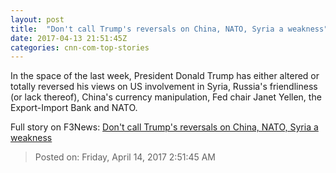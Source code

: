 ```yaml
---
layout: post
title:  "Don't call Trump's reversals on China, NATO, Syria a weakness"
date: 2017-04-13 21:51:45Z
categories: cnn-com-top-stories
---
```


In the space of the last week, President Donald Trump has either altered or totally reversed his views on US involvement in Syria, Russia's friendliness (or lack thereof), China's currency manipulation, Fed chair Janet Yellen, the Export-Import Bank and NATO.


Full story on F3News: [Don't call Trump's reversals on China, NATO, Syria a weakness](http://www.f3nws.com/n/MgCVmB)

> Posted on: Friday, April 14, 2017 2:51:45 AM
